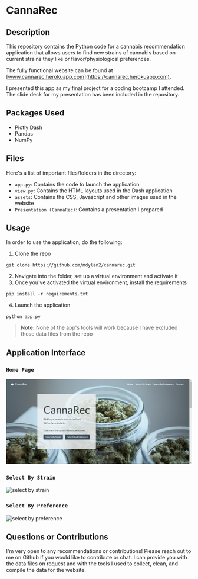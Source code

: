 # CannaRec
## Description
This repository contains the Python code for a cannabis recommendation application that allows users to find new strains of cannabis based on current strains they like or flavor/physiological preferences.

The fully functional website can be found at [www.cannarec.herokuapp.com](https://cannarec.herokuapp.com).

I presented this app as my final project for a coding bootcamp I attended. The slide deck for my presentation has been included in the repository.

## Packages Used
- Plotly Dash
- Pandas
- NumPy

## Files
Here's a list of important files/folders in the directory:
- `app.py`: Contains the code to launch the application
- `view.py`: Contains the HTML layouts used in the Dash application
- `assets`: Contains the CSS, Javascript and other images used in the website
- `Presentation (CannaRec)`: Contains a presentation I prepared 

## Usage
In order to use the application, do the following:
1) Clone the repo
```
git clone https://github.com/mdylan2/cannarec.git
```
2) Navigate into the folder, set up a virtual environment and activate it
3) Once you've activated the virtual environment, install the requirements
```
pip install -r requirements.txt
```
4) Launch the application
```
python app.py
```
> __**Note:**__ None of the app's tools will work because I have excluded those data files from the repo

## Application Interface
### `Home Page`
![home page](images/1.PNG)

### `Select By Strain`
![select by strain](images/2.gif)

### `Select By Preference`
![select by preference](images/3.gif)


## Questions or Contributions
I'm very open to any recommendations or contributions! Please reach out to me on Github if you would like to contribute or chat.
I can provide you with the data files on request and with the tools I used to collect, clean, and compile the data for the website.
